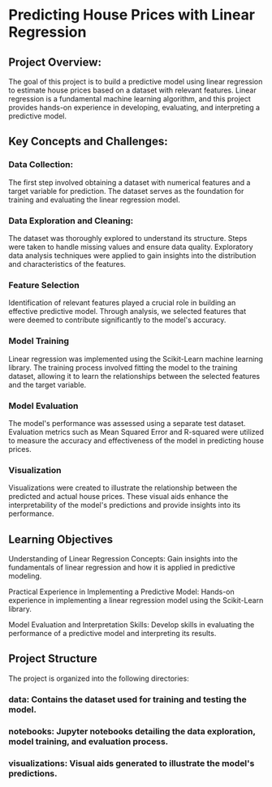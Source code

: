 # Predicting House Prices with Linear Regression

## Project Overview:
The goal of this project is to build a predictive model using linear regression to estimate house prices based on a dataset with relevant features. Linear regression is a fundamental machine learning algorithm, and this project provides hands-on experience in developing, evaluating, and interpreting a predictive model.

## Key Concepts and Challenges:
### Data Collection:
The first step involved obtaining a dataset with numerical features and a target variable for prediction. The dataset serves as the foundation for training and evaluating the linear regression model.

### Data Exploration and Cleaning:
The dataset was thoroughly explored to understand its structure. Steps were taken to handle missing values and ensure data quality. Exploratory data analysis techniques were applied to gain insights into the distribution and characteristics of the features.

### Feature Selection
Identification of relevant features played a crucial role in building an effective predictive model. Through analysis, we selected features that were deemed to contribute significantly to the model's accuracy.

### Model Training
Linear regression was implemented using the Scikit-Learn machine learning library. The training process involved fitting the model to the training dataset, allowing it to learn the relationships between the selected features and the target variable.

### Model Evaluation
The model's performance was assessed using a separate test dataset. Evaluation metrics such as Mean Squared Error and R-squared were utilized to measure the accuracy and effectiveness of the model in predicting house prices.

### Visualization
Visualizations were created to illustrate the relationship between the predicted and actual house prices. These visual aids enhance the interpretability of the model's predictions and provide insights into its performance.

## Learning Objectives
Understanding of Linear Regression Concepts: Gain insights into the fundamentals of linear regression and how it is applied in predictive modeling.

Practical Experience in Implementing a Predictive Model: Hands-on experience in implementing a linear regression model using the Scikit-Learn library.

Model Evaluation and Interpretation Skills: Develop skills in evaluating the performance of a predictive model and interpreting its results.

## Project Structure
The project is organized into the following directories:

### data: Contains the dataset used for training and testing the model.
### notebooks: Jupyter notebooks detailing the data exploration, model training, and evaluation process.
### visualizations: Visual aids generated to illustrate the model's predictions.
